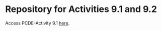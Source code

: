 # Repository for Activities 9.1 and 9.2

Access PCDE-Activity 9.1 [here](https://github.com/petercly/PCDE-Activity-9.1). 

